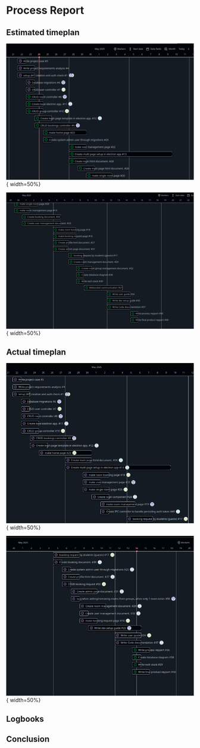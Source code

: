 # Process Report

## Estimated timeplan

![estimated timeplan 1](Assets/ProcessReport/estimated_timeplan_1.png){ width=50%}

![estimated timeplan 2](Assets/ProcessReport/estimated_timeplan_2.png){ width=50%}

## Actual timeplan

![actual timeplan 1](Assets/ProcessReport/actual_timeplan_1.png){ width=50%}

![actual timeplan 2](Assets/ProcessReport/actual_timeplan_2.png){ width=50%}

## Logbooks

## Conclusion
